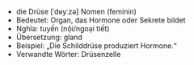 - die Drüse [ˈdʁyːzə]	Nomen (feminin)
- Bedeutet: Organ, das Hormone oder Sekrete bildet
- Nghĩa: tuyến (nội/ngoại tiết)
- Übersetzung: gland
- Beispiel: „Die Schilddrüse produziert Hormone.“
- Verwandte Wörter: Drüsenzelle